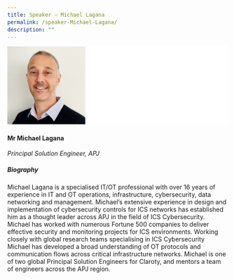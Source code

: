 ```yaml
---
title: Speaker – Michael Lagana
permalink: /speaker-Michael-Lagana/
description: ""
---
```

![](/images/Speakers/Michael%20Lagana.jpg)

#### **Mr Michael Lagana**

*Principal Solution Engineer, APJ*  

##### **Biography**
Michael Lagana is a specialised IT/OT professional with over 16 years of experience in IT and OT operations, infrastructure, cybersecurity, data networking and management. Michael’s extensive experience in design and implementation of cybersecurity controls for ICS networks has established him as a thought leader across APJ in the field of ICS Cybersecurity. Michael has worked with numerous Fortune 500 companies to deliver effective security and monitoring projects for ICS environments. Working closely with global research teams specialising in ICS Cybersecurity Michael has developed a broad understanding of OT protocols and communication flows across critical infrastructure networks. Michael is one of two global Principal Solution Engineers for Claroty, and mentors a team of engineers across the APJ region.